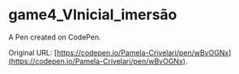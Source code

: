 # game4_VInicial_imersão

A Pen created on CodePen.

Original URL: [https://codepen.io/Pamela-Crivelari/pen/wBvOGNx](https://codepen.io/Pamela-Crivelari/pen/wBvOGNx).

